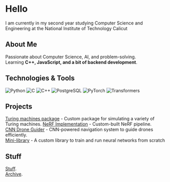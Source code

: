 # Hello

I am currently in my second year studying Computer Science and Engineering at the National Institute of Technology Calicut

## About Me
Passionate about Computer Science, AI, and problem-solving.  
Learning **C++, JavaScript, and a bit of backend development**.  

## Technologies & Tools
![Python](https://img.shields.io/badge/-Python-3776AB?logo=python&logoColor=white&style=flat-square)
![C](https://img.shields.io/badge/-C-00599C?logo=c&logoColor=white&style=flat-square)
![C++](https://img.shields.io/badge/-C++-00599C?logo=c%2B%2B&logoColor=white&style=flat-square)
![PostgreSQL](https://img.shields.io/badge/-PostgreSQL-336791?logo=postgresql&logoColor=white&style=flat-square)
![PyTorch](https://img.shields.io/badge/-PyTorch-EE4C2C?logo=pytorch&logoColor=white&style=flat-square)
![Transformers](https://img.shields.io/badge/-Transformers-FF9900?logo=huggingface&logoColor=white&style=flat-square)


## Projects
[Turing machines package](https:://github.com/R2D2-08/turmachpy) - Custom package for simulating a variety of Turing machines.
[NeRF Implementation](https://nerfsite.vercel.app/) - Custom-built NeRF pipeline.  
[CNN Drone Guider](https://github.com/R2D2-08/MiniDroneCNN) - CNN-powered navigation system to guide drones efficiently.  
[Mini-library](https://github.com/R2D2-08/minilib) - A custom library to train and run neural networks from scratch 

## Stuff
[Stuff](https://stuffaboutme.vercel.app/).  
[Archive](https://archivezzzs.vercel.app/).  
